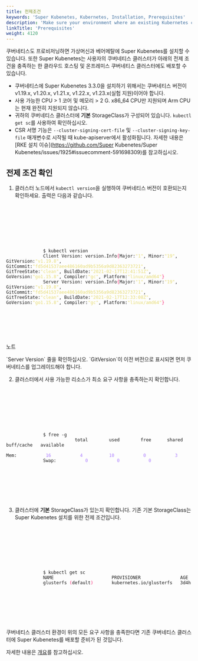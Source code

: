 ```yaml
---
title: 전제조건
keywords: 'Super Kubenetes, Kubernetes, Installation, Prerequisites'
description: 'Make sure your environment where an existing Kubernetes cluster runs meets the prerequisites before installation.'
linkTitle: 'Prerequisites'
weight: 4120
---
```


쿠버네티스도 프로비저닝하면 가상머신과 베어메탈에 Super Kubenetes를 설치할 수 있습니다. 또한 Super Kubenetes는 사용자의 쿠버네티스 클러스터가 아래의 전제 조건을 충족하는 한 클라우드 호스팅 및 온프레미스 쿠버네티스 클러스터에도 배포할 수 있습니다.

- 쿠버네티스에 Super Kubenetes 3.3.0을 설치하기 위해서는 쿠버네티스 버전이 v1.19.x, v1.20.x, v1.21.x, v1.22.x, v1.23.x(실험 지원)이어야 합니다.
- 사용 가능한 CPU > 1 코어 및 메모리 > 2 G. x86_64 CPU만 지원되며 Arm CPU는 현재 완전히 지원되지 않습니다.
- 귀하의 쿠버네티스 클러스터에 **기본** StorageClass가 구성되어 있습니다. `kubectl get sc`를 사용하여 확인하십시오.
- CSR 서명 기능은 `--cluster-signing-cert-file` 및 `--cluster-signing-key-file` 매개변수로 시작될 때 kube-apiserver에서 활성화됩니다. 자세한 내용은 [RKE 설치 이슈](https://github.com/Super Kubenetes/Super Kubenetes/issues/1925#issuecomment-591698309)를 참고하십시오.

## 전제 조건 확인

1. 클러스터 노드에서 `kubectl version`을 실행하여 쿠버네티스 버전이 호환되는지 확인하세요. 출력은 다음과 같습니다.

  <article className="highlight">
    <pre>
        <div className="copy-code-button" title="Copy Code"></div>
        <div className="code-over-div">
          <code>
            <p>
              $ kubectl version
              Client Version: version.Info<span style="color:#f92672">{</span>Major:<span style="color:#e6db74">"1"</span>, Minor:<span style="color:#e6db74">"19"</span>, GitVersion:<span style="color:#e6db74">"v1.19.8"</span>, GitCommit:<span style="color:#e6db74">"fd5d41537aee486160ad9b5356a9d82363273721"</span>, GitTreeState:<span style="color:#e6db74">"clean"</span>, BuildDate:<span style="color:#e6db74">"2021-02-17T12:41:51Z"</span>, GoVersion:<span style="color:#e6db74">"go1.15.8"</span>, Compiler:<span style="color:#e6db74">"gc"</span>, Platform:<span style="color:#e6db74">"linux/amd64"</span><span style="color:#f92672">}</span> 
              Server Version: version.Info<span style="color:#f92672">{</span>Major:<span style="color:#e6db74">"1"</span>, Minor:<span style="color:#e6db74">"19"</span>, GitVersion:<span style="color:#e6db74">"v1.19.8"</span>, GitCommit:<span style="color:#e6db74">"fd5d41537aee486160ad9b5356a9d82363273721"</span>, GitTreeState:<span style="color:#e6db74">"clean"</span>, BuildDate:<span style="color:#e6db74">"2021-02-17T12:33:08Z"</span>, GoVersion:<span style="color:#e6db74">"go1.15.8"</span>, Compiler:<span style="color:#e6db74">"gc"</span>, Platform:<span style="color:#e6db74">"linux/amd64"</span><span style="color:#f92672">}</span> </p>
          </code>
        </div>
    </pre>
  </article>

  <div className="notices note">
    <p>노트</p>
    <div>
      `Server Version` 줄을 확인하십시오. `GitVersion`이 이전 버전으로 표시되면 먼저 쿠버네티스를 업그레이드해야 합니다.
    </div>
  </div>

2. 클러스터에서 사용 가능한 리소스가 최소 요구 사항을 충족하는지 확인합니다.

  <article className="highlight">
    <pre>
        <div className="copy-code-button" title="Copy Code"></div>
        <div className="code-over-div">
          <code>
            <p>
              $ free -g
              &nbsp;&nbsp;&nbsp;&nbsp;&nbsp;&nbsp;&nbsp;&nbsp;&nbsp;&nbsp;&nbsp;&nbsp;total        used        free      shared  buff/cache   available
              Mem:<span style="color:#ae81ff">&nbsp;&nbsp;&nbsp;&nbsp;&nbsp;&nbsp;&nbsp;&nbsp;&nbsp;&nbsp;&nbsp;16</span><span style="color:#ae81ff">&nbsp;&nbsp;&nbsp;&nbsp;&nbsp;&nbsp;&nbsp;&nbsp;&nbsp;&nbsp;&nbsp;4</span><span style="color:#ae81ff">&nbsp;&nbsp;&nbsp;&nbsp;&nbsp;&nbsp;&nbsp;&nbsp;&nbsp;&nbsp;10</span><span style="color:#ae81ff">&nbsp;&nbsp;&nbsp;&nbsp;&nbsp;&nbsp;&nbsp;&nbsp;&nbsp;&nbsp;&nbsp;0</span><span style="color:#ae81ff">&nbsp;&nbsp;&nbsp;&nbsp;&nbsp;&nbsp;&nbsp;&nbsp;&nbsp;&nbsp;&nbsp;3</span><span style="color:#ae81ff">&nbsp;&nbsp;&nbsp;&nbsp;&nbsp;&nbsp;&nbsp;&nbsp;&nbsp;&nbsp;&nbsp;2</span> 
              Swap:<span style="color:#ae81ff">&nbsp;&nbsp;&nbsp;&nbsp;&nbsp;&nbsp;&nbsp;&nbsp;&nbsp;&nbsp;&nbsp;0</span><span style="color:#ae81ff">&nbsp;&nbsp;&nbsp;&nbsp;&nbsp;&nbsp;&nbsp;&nbsp;&nbsp;&nbsp;&nbsp;0</span><span style="color:#ae81ff">&nbsp;&nbsp;&nbsp;&nbsp;&nbsp;&nbsp;&nbsp;&nbsp;&nbsp;&nbsp;&nbsp;0</span>            
            </p>
          </code>
        </div>
    </pre>
  </article>

3. 클러스터에 **기본** StorageClass가 있는지 확인합니다. 기존 기본 StorageClass는 Super Kubenetes 설치를 위한 전제 조건입니다.

  <article className="highlight">
    <pre>
        <div className="copy-code-button" title="Copy Code"></div>
        <div className="code-over-div">
          <code>
            <p>
              $ kubectl get sc
              NAME                      PROVISIONER               AGE
              glusterfs <span style="color:#f92672">(</span>default<span style="color:#f92672">)</span>       kubernetes.io/glusterfs   3d4h              
            </p>
          </code>
        </div>
    </pre>
  </article>

쿠버네티스 클러스터 환경이 위의 모든 요구 사항을 충족한다면 기존 쿠버네티스 클러스터에 Super Kubenetes를 배포할 준비가 된 것입니다.

자세한 내용은 [개요](../overview/)를 참고하십시오.
